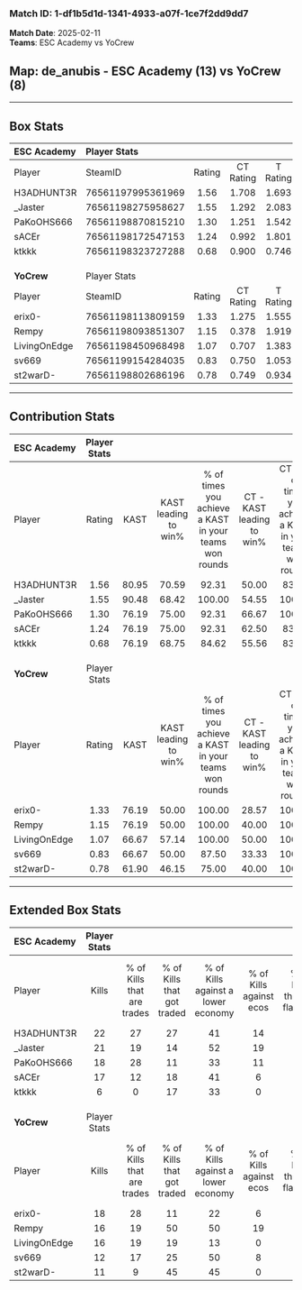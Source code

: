 ### Match ID: 1-df1b5d1d-1341-4933-a07f-1ce7f2dd9dd7  
**Match Date**: 2025-02-11  
**Teams**: ESC Academy vs YoCrew  

## **Map**: de_anubis - ESC Academy (13) vs YoCrew (8)  
---  

## Box Stats  

| **ESC Academy** | Player Stats      |        |           |          |       |       |       |         |        |      |     |
| :- | :- | :-: | :-: | :-: | :-: | :-: | :-: | :-: | :-: | :-: | :-: |
| Player          | SteamID           | Rating | CT Rating | T Rating | KAST  |  ADR  | Kills | Assists | Deaths | K/D  | HS% |
| H3ADHUNT3R      | 76561197995361969 |  1.56  |   1.708   |  1.693   | 80.95 | 107.5 |  22   |    9    |   15   | 1.47 | 59  |
| _Jaster         | 76561198275958627 |  1.55  |   1.292   |  2.083   | 90.48 | 89.1  |  21   |    7    |   14   | 1.50 | 23  |
| PaKoOHS666      | 76561198870815210 |  1.30  |   1.251   |  1.542   | 76.19 | 78.3  |  18   |    4    |   13   | 1.38 | 72  |
| sACEr           | 76561198172547153 |  1.24  |   0.992   |  1.801   | 76.19 | 93.9  |  17   |    5    |   16   | 1.06 | 58  |
| ktkkk           | 76561198323727288 |  0.68  |   0.900   |  0.746   | 76.19 | 50.0  |   6   |    8    |   15   | 0.40 | 50  |
|                 |                   |        |           |          |       |       |       |         |        |      |     |
|                 |                   |        |           |          |       |       |       |         |        |      |     |
|                 |                   |        |           |          |       |       |       |         |        |      |     |
| **YoCrew**      | Player Stats      |        |           |          |       |       |       |         |        |      |     |
| Player          | SteamID           | Rating | CT Rating | T Rating | KAST  |  ADR  | Kills | Assists | Deaths | K/D  | HS% |
| erix0-          | 76561198113809159 |  1.33  |   1.275   |  1.555   | 76.19 | 107.3 |  18   |    7    |   16   | 1.13 | 61  |
| Rempy           | 76561198093851307 |  1.15  |   0.378   |  1.919   | 76.19 | 94.4  |  16   |    7    |   18   | 0.89 | 50  |
| LivingOnEdge    | 76561198450968498 |  1.07  |   0.707   |  1.383   | 66.67 | 61.9  |  16   |    4    |   14   | 1.14 | 43  |
| sv669           | 76561199154284035 |  0.83  |   0.750   |  1.053   | 66.67 | 60.7  |  12   |    5    |   17   | 0.71 | 41  |
| st2warD-        | 76561198802686196 |  0.78  |   0.749   |  0.934   | 61.90 | 80.1  |  11   |    8    |   19   | 0.58 | 54  |
---  

## Contribution Stats  

| **ESC Academy** | Player Stats |       |                      |                                                        |                           |                                                             |                          |                                                            |
| :- | :-: | :-: | :-: | :-: | :-: | :-: | :-: | :-: |
| Player          |    Rating    | KAST  | KAST leading to win% | % of times you achieve a KAST in your teams won rounds | CT - KAST leading to win% | CT - % of times you achieve a KAST in your teams won rounds | T - KAST leading to win% | T - % of times you achieve a KAST in your teams won rounds |
| H3ADHUNT3R      |     1.56     | 80.95 |        70.59         |                         92.31                          |           50.00           |                            83.33                            |          100.00          |                           100.00                           |
| _Jaster         |     1.55     | 90.48 |        68.42         |                         100.00                         |           54.55           |                           100.00                            |          87.50           |                           100.00                           |
| PaKoOHS666      |     1.30     | 76.19 |        75.00         |                         92.31                          |           66.67           |                           100.00                            |          85.71           |                           85.71                            |
| sACEr           |     1.24     | 76.19 |        75.00         |                         92.31                          |           62.50           |                            83.33                            |          87.50           |                           100.00                           |
| ktkkk           |     0.68     | 76.19 |        68.75         |                         84.62                          |           55.56           |                            83.33                            |          85.71           |                           85.71                            |
|                 |              |       |                      |                                                        |                           |                                                             |                          |                                                            |
|                 |              |       |                      |                                                        |                           |                                                             |                          |                                                            |
|                 |              |       |                      |                                                        |                           |                                                             |                          |                                                            |
| **YoCrew**      | Player Stats |       |                      |                                                        |                           |                                                             |                          |                                                            |
| Player          |    Rating    | KAST  | KAST leading to win% | % of times you achieve a KAST in your teams won rounds | CT - KAST leading to win% | CT - % of times you achieve a KAST in your teams won rounds | T - KAST leading to win% | T - % of times you achieve a KAST in your teams won rounds |
| erix0-          |     1.33     | 76.19 |        50.00         |                         100.00                         |           28.57           |                           100.00                            |          66.67           |                           100.00                           |
| Rempy           |     1.15     | 76.19 |        50.00         |                         100.00                         |           40.00           |                           100.00                            |          54.55           |                           100.00                           |
| LivingOnEdge    |     1.07     | 66.67 |        57.14         |                         100.00                         |           50.00           |                           100.00                            |          60.00           |                           100.00                           |
| sv669           |     0.83     | 66.67 |        50.00         |                         87.50                          |           33.33           |                           100.00                            |          62.50           |                           83.33                            |
| st2warD-        |     0.78     | 61.90 |        46.15         |                         75.00                          |           40.00           |                           100.00                            |          50.00           |                           66.67                            |
---  

## Extended Box Stats  

| **ESC Academy** | Player Stats |                            |                            |                                    |                         |                              |                                 |        |                             |                                     |                          |                               |                            |
| :- | :-: | :-: | :-: | :-: | :-: | :-: | :-: | :-: | :-: | :-: | :-: | :-: | :-: |
| Player          |    Kills     | % of Kills that are trades | % of Kills that got traded | % of Kills against a lower economy | % of Kills against ecos | % of Kills that are flawless | % of Kills that are close duels | Deaths | % of Deaths that get traded | % of Deaths against a lower economy | % of Deaths against ecos | % of Deaths that are flawless | % of Deaths that are close |
| H3ADHUNT3R      |      22      |             27             |             27             |                 41                 |           14            |              73              |                5                |   15   |             33              |                 33                  |            7             |              53               |             0              |
| _Jaster         |      21      |             19             |             14             |                 52                 |           19            |              62              |               14                |   14   |             21              |                 43                  |            7             |              64               |             0              |
| PaKoOHS666      |      18      |             28             |             11             |                 33                 |           11            |              72              |               11                |   13   |             23              |                 46                  |            0             |              92               |             0              |
| sACEr           |      17      |             12             |             18             |                 41                 |            6            |              59              |                0                |   16   |             25              |                 44                  |            6             |              56               |             6              |
| ktkkk           |      6       |             0              |             17             |                 33                 |            0            |              50              |                0                |   15   |             40              |                 47                  |            7             |              33               |             0              |
|                 |              |                            |                            |                                    |                         |                              |                                 |        |                             |                                     |                          |                               |                            |
|                 |              |                            |                            |                                    |                         |                              |                                 |        |                             |                                     |                          |                               |                            |
|                 |              |                            |                            |                                    |                         |                              |                                 |        |                             |                                     |                          |                               |                            |
| **YoCrew**      | Player Stats |                            |                            |                                    |                         |                              |                                 |        |                             |                                     |                          |                               |                            |
| Player          |    Kills     | % of Kills that are trades | % of Kills that got traded | % of Kills against a lower economy | % of Kills against ecos | % of Kills that are flawless | % of Kills that are close duels | Deaths | % of Deaths that get traded | % of Deaths against a lower economy | % of Deaths against ecos | % of Deaths that are flawless | % of Deaths that are close |
| erix0-          |      18      |             28             |             11             |                 22                 |            6            |              78              |                0                |   16   |             25              |                 25                  |            0             |              56               |             6              |
| Rempy           |      16      |             19             |             50             |                 50                 |           19            |              56              |                0                |   18   |             22              |                 28                  |            6             |              61               |             6              |
| LivingOnEdge    |      16      |             19             |             19             |                 13                 |            0            |              69              |                0                |   14   |              7              |                 29                  |            0             |              64               |             7              |
| sv669           |      12      |             17             |             25             |                 50                 |            8            |              58              |                0                |   17   |             18              |                 24                  |            0             |              71               |             6              |
| st2warD-        |      11      |             9              |             45             |                 45                 |            0            |              18              |                9                |   19   |             16              |                 26                  |            5             |              74               |             11             |
